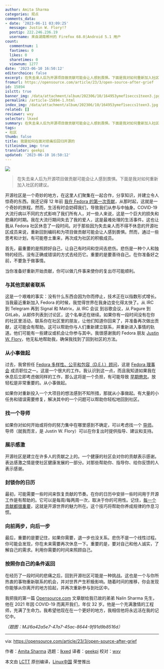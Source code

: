 ```yaml
---
author: Amita Sharma
categories: 观点
comments_data:
- date: '2023-06-11 03:09:25'
  message: Justin W. Flory!?
  postip: 222.246.236.19
  username: 来自湖南郴州的 Firefox 68.0|Android 5.1 用户
count:
  commentnum: 1
  favtimes: 0
  likes: 0
  sharetimes: 0
  viewnum: 1277
date: '2023-06-10 16:50:12'
editorchoice: false
excerpt: 在失去亲人后为开源项目做贡献可能会让人感到畏惧。下面是我对如何重新加入社区的建议。
fromurl: https://opensource.com/article/23/3/open-source-after-grief
id: 15894
islctt: true
banner_img: /data/attachment/album/202306/10/164953ymef1seccs1teen3.jpg
permalink: /article-15894-1.html
index_img: /data/attachment/album/202306/10/164953ymef1seccs1teen3.jpg.thumb.jpg
related: []
reviewer: wxy
selector: lkxed
summary: 在失去亲人后为开源项目做贡献可能会让人感到畏惧。下面是我对如何重新加入社区的建议。
tags:
- 社区
thumb: false
title: 我是如何在面对悲痛后回归开源的
titleindex_img: true
translator: geekpi
updated: '2023-06-10 16:50:12'
---
```


![](/data/attachment/album/202306/10/164953ymef1seccs1teen3.jpg)



> 
> 在失去亲人后为开源项目做贡献可能会让人感到畏惧。下面是我对如何重新加入社区的建议。
> 
> 
> 


开源社区是一个奇妙的地方，在这里人们聚集在一起合作，分享知识，并建立令人惊奇的东西。我还记得 12 年前 [我在 Fedora 的第一次贡献](https://fedoraproject.org/wiki/User:Amsharma)，从那时起，这就是一个奇妙的旅程。然而，生活有时会妨碍我们，导致我们从参与中抽身。COVID-19 大流行病以不同的方式影响了我们所有人，对一些人来说，这是一个巨大的损失和悲痛的时期。我在大流行期间失去了我的爱人，这是最难处理的生活事件。这也让我从 Fedora 社区休息了一段时间。对于那些因为失去亲人而不得不休息的开源社区成员来说，重新回到编码和为项目做贡献可能会让人感到畏惧。然而，通过一些思考和计划，有可能卷土重来，再次成为社区的积极成员。


首先，最重要的是照顾好自己，让自己有时间和空间去悲伤。悲伤是一种个人和独特的经历。没有正确或错误的方式去经历它。重要的是要善待自己。在你准备好之前，不要急于做事情。


当你准备好重新开始贡献，你可以做几件事来使你的复出尽可能顺利。


### 与其他贡献者联系


这是一个艰难的事实：没有什么东西会因为你而停止，技术正在以指数形式增长。当我最近重新加入 Fedora 的时候，我觉得世界在我身边变化得太快了。从 IRC 到 Telegram 再到 Signal 和 Matrix，从 IRC 会议 到谷歌会议，从 Pagure 到 GitLab，从邮件列表到讨论区，这个名单还在继续。如果你有一段时间没有在你的社区里活动，联系你在社区里的朋友，让他们知道你回来了，并准备再次做出贡献，这可能会有帮助。这可以帮助你与人们重新建立联系，并重新进入事情的轨道。他们可能有一些建议或机会让你参与其中。我很感谢我的 Fedora 朋友 [Justin W. Flory](https://opensource.com/users/jflory)，他无私地帮助我，确保我找到了回到社区的方法。


### 从小事做起


过去，我曾担任 [Fedora 多样性、公平和包容（D.E.I.）顾问](https://docs.fedoraproject.org/en-US/diversity-inclusion/roles/council-advisor/)，这是 [Fedora 理事会](https://docs.fedoraproject.org/en-US/council/) 成员职位之一。这是一个很大的工作。我认识到这一点，而且我知道如果我在休息后立即考虑做同样的工作，那么这将是一个负担，有可能导致 [早期倦怠](https://opensource.com/article/21/5/open-source-burnout)。放轻松是非常重要的。从小事做起。


如果你对重新投入一个大项目的想法感到不知所措，那就从小事做起。有大量的小任务和错误需要修复，解决其中的一个问题可以帮助你轻松地回到社区。


### 找一个导师


如果你对如何开始或将你的努力集中在哪里感到不确定，可以考虑找一个 [导师](https://enterprisersproject.com/article/2019/10/it-mentors-how-make-most-of-mentoring?intcmp=7013a000002qLH8AAM)。导师（就我而言，是 Justin W. Flory）可以在你复出时提供指导、建议和支持。


### 展示感激


开源社区是建立在许多人的贡献之上的。一个健康的社区会对你的贡献表示感谢。表达感激之情是使社区健康发展的一部分。对那些帮助你、指导你、给你反馈的人表示感谢。


### 封锁你的日历


最初，可能需要一些时间来恢复贡献的节奏。在你的日历中安排一些时间用于开源工作是有帮助的。它可以是每周/每两周一次，取决于你的可用性。记住，[每一个贡献都很重要](https://opensource.com/article/23/3/non-code-contribution-open-source)，这就是开源世界的魅力所在。这个技巧将帮助你养成规律的作息习惯。


### 向前两步，向后一步


最后，重要的是要记住，如果你需要，退一步也没关系。悲伤不是一个线性过程。你可能会发现，你在未来需要再次休息一下。重要的是，要对自己和他人诚实，了解自己的需求。利用你需要的时间来照顾自己。


### 按照你自己的条件返回


在经历了一段时间的悲痛之后，回到开源社区可能是一种挑战。这也是一个与你所热衷的事物重新联系的机会，并对世界产生积极影响。随着时间的推移，你会发现你能够从你离开的地方拾起，并再次重新参与到社区中。


我把我的第一篇 [Opensource.com](http://Opensource.com) 文章献给我已故的弟弟 Nalin Sharma 先生，他在 2021 年因 COVID-19 而离开我们，年仅 32 岁。他是一个充满激情的工程师，充满了生命力。我希望他现在在一个更好的地方，我相信他将永远活在我的记忆中。


*（题图：MJ/6a42a5e7-47a7-45ac-8644-9f91d9b8516d）*




---


via: <https://opensource.com/article/23/3/open-source-after-grief>


作者：[Amita Sharma](https://opensource.com/users/amita) 选题：[lkxed](https://github.com/lkxed/) 译者：[geekpi](https://github.com/geekpi) 校对：[wxy](https://github.com/wxy)


本文由 [LCTT](https://github.com/LCTT/TranslateProject) 原创编译，[Linux中国](https://linux.cn/) 荣誉推出